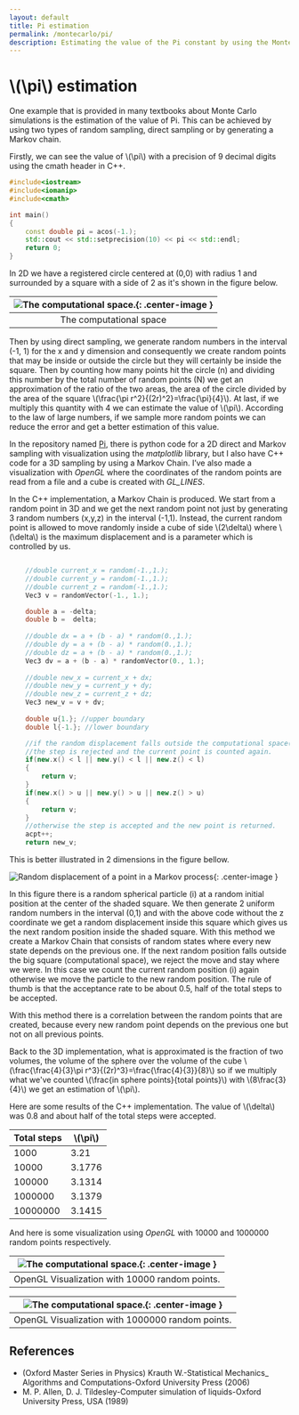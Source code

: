 ```yaml
---
layout: default
title: Pi estimation
permalink: /montecarlo/pi/
description: Estimating the value of the Pi constant by using the Monte Carlo method.
---
```



# \\(\pi\\) estimation

One example that is provided in many textbooks about Monte Carlo simulations is the estimation of the value of Pi. This can be achieved by using two types of random sampling, direct sampling or by generating a Markov chain.

Firstly, we can see the value of \\(\pi\\) with a precision of 9 decimal digits using the cmath header in C++.
```cpp
#include<iostream>
#include<iomanip>
#include<cmath>

int main()
{
    const double pi = acos(-1.);
    std::cout << std::setprecision(10) << pi << std::endl;
    return 0;
}
```

In 2D we have a registered circle centered at (0,0) with radius 1 and surrounded by a square with a side of 2 as it's shown in the figure below.

|![The computational space.](../../assets/images/pi/direct_pi.jpg){: .center-image }|
|:--:|
|The computational space|

Then by using direct sampling, we generate random numbers in the interval (-1, 1) for the x and y dimension and consequently we create random points that may be inside or outside the circle but they will certainly be inside the square. Then by counting how many points hit the circle (n) and dividing this number by the total number of random points (N) we get an approximation of the ratio of the two areas, the area of the circle divided by the area of the square
\\(\frac{\pi r^2}{(2r)^2}=\frac{\pi}{4}\\).
At last, if we multiply this quantity with 4 we can estimate the value of \\(\pi\\). 
According to the law of large numbers, if we sample more random points we can reduce the error and get a better estimation of this value. 

In the repository named [Pi](https://github.com/anazli/pi.git), there is python code for a 2D direct and Markov sampling with visualization using the *matplotlib* library, but I also have C++ code for a 3D sampling by using a Markov Chain. I’ve also made a visualization with *OpenGL* where the coordinates of the random points are read from a file and a cube is created with *GL_LINES*.

In the C++ implementation, a Markov Chain is produced. We start from a random point in 3D and we get the next random point not just by generating 3 random numbers (x,y,z) in the interval (-1,1). Instead,  the current random point is allowed to move randomly inside a cube of side \\(2\delta\\) where \\(\delta\\) is the maximum displacement and is a parameter which is controlled by us.
```cpp

    //double current_x = random(-1.,1.);
    //double current_y = random(-1.,1.);
    //double current_z = random(-1.,1.);
    Vec3 v = randomVector(-1., 1.);

    double a = -delta;
    double b =  delta;
    
    //double dx = a + (b - a) * random(0.,1.);
    //double dy = a + (b - a) * random(0.,1.);
    //double dz = a + (b - a) * random(0.,1.);
    Vec3 dv = a + (b - a) * randomVector(0., 1.);
    
    //double new_x = current_x + dx;
    //double new_y = current_y + dy;
    //double new_z = current_z + dz;
    Vec3 new_v = v + dv;
    
    double u{1.}; //upper boundary
    double l{-1.}; //lower boundary

    //if the random displacement falls outside the computational space(cube)
    //the step is rejected and the current point is counted again.
    if(new.x() < l || new.y() < l || new.z() < l)
    {
        return v;
    }
    if(new.x() > u || new.y() > u || new.z() > u)
    {
        return v;
    }
    //otherwise the step is accepted and the new point is returned.
    acpt++;
    return new_v;
```

This is better illustrated in 2 dimensions in the figure bellow.

![Random displacement of a point in a Markov process](../../assets/images/pi/markov.png){: .center-image }

In this figure there is a random spherical particle (i) at a random initial position at the center of the shaded square. We then generate 2 uniform random numbers in the interval (0,1) and with the above code without the z coordinate we get a random displacement inside this square which gives us the next random position inside the shaded square. With this method we create a Markov Chain that consists of random states where every new state depends on the previous one. If the next random position falls outside the big square (computational space), we reject the move and stay where we were. In this case we count the current random position (i) again otherwise we move the particle to the new random position. The rule of thumb is that the acceptance rate to be about 0.5, half of the total steps to be accepted. 

With this method there is a correlation between the random points that are created, because every new random point depends on the previous one but not on all previous points. 

Back to the 3D implementation, what is approximated is the fraction of two volumes, the volume of the sphere over the volume of the cube \\(\frac{\frac{4}{3}\pi r^3}{(2r)^3}=\frac{\frac{4}{3}}{8}\\) so if we multiply what we've counted \\(\frac{in sphere points}{total points}\\) with \\(8\frac{3}{4}\\) we get an estimation of \\(\pi\\).

Here are some results of the C++ implementation. The value of \\(\delta\\) was 0.8 and about half of the total steps were accepted.

|Total steps|\\(\pi\\)|
|---|---|
|1000       |3.21     |
|10000      |3.1776   |
|100000     |3.1314   |
|1000000    |3.1379   |
|10000000   |3.1415   |

And here is some visualization using *OpenGL* with 10000 and 1000000 random points respectively.

|![The computational space.](../../assets/images/pi/piGL.png){: .center-image }|
|:--:|
|OpenGL Visualization with 10000 random points.|

|![The computational space.](../../assets/images/pi/piGL1.png){: .center-image }|
|:--:|
|OpenGL Visualization with 1000000 random points.|

## References

* (Oxford Master Series in Physics) Krauth W.-Statistical Mechanics_ Algorithms and Computations-Oxford University Press (2006)
* M. P. Allen, D. J. Tildesley-Computer simulation of liquids-Oxford University Press, USA (1989)


